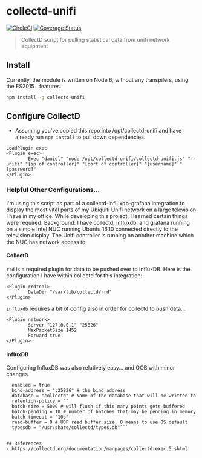 # collectd-unifi
[![CircleCI](https://circleci.com/gh/danielheth/collectd-unifi.svg?style=svg)](https://circleci.com/gh/danielheth/collectd-unifi) [![Coverage Status](https://coveralls.io/repos/github/danielheth/collectd-unifi/badge.svg)](https://coveralls.io/github/danielheth/collectd-unifi)

> CollectD script for pulling statistical data from unifi network equipment

## Install

Currently, the module is written on Node 6, without any transpilers, using the
ES2015+ features.

``` sh
npm install -g collectd-unifi
```

## Configure CollectD
- Assuming you've copied this repo into /opt/collectd-unifi and have already run `npm install` to pull down dependencies.
```TypesDb "/home/daniel/collectd-unifi/types.db"
LoadPlugin exec
<Plugin exec>
        Exec "daniel" "node /opt/collectd-unifi/collectd-unifi.js" "--unifi" "[ip of controller]" "[port of controller]" "[username]" "[password]"
</Plugin>
```

### Helpful Other Configurations...
I'm using this script as part of a collectd-influxdb-grafana integration to display the most vital parts of my Ubiquiti Unifi network
on a large television I have in my office.  While developing this project, I learned certain things were required.
Background:  I have collectd, influxdb, and grafana running on a simple Intel NUC running Ubuntu 16.10 connected directly to the
television display.  The Unifi controller is running on another machine which the NUC has network access to.

#### CollectD
`rrd` is a required plugin for data to be pushed over to InfluxDB.  Here is the configuration I have within collectd for this integration:
```LoadPlugin rrdtool
<Plugin rrdtool>
        DataDir "/var/lib/collectd/rrd"
</Plugin>
```

`influxdb` requires a bit of config also in order for collectd to push data...
```LoadPlugin network
<Plugin network>
        Server "127.0.0.1" "25826"
        MaxPacketSize 1452
        Forward true
</Plugin>
```

#### InfluxDB
Configuring InfluxDB was also relatively easy... and OOB with minor changes.
```[[collectd]]
  enabled = true
  bind-address = ":25826" # the bind address
  database = "collectd" # Name of the database that will be written to
  retention-policy = ""
  batch-size = 5000 # will flush if this many points gets buffered
  batch-pending = 10 # number of batches that may be pending in memory
  batch-timeout = "10s"
  read-buffer = 0 # UDP read buffer size, 0 means to use OS default
  typesdb = "/usr/share/collectd/types.db"```


## References
- https://collectd.org/documentation/manpages/collectd-exec.5.shtml
